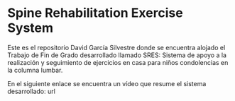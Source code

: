 # Spine Rehabilitation Exercise System

Este es el repositorio David García Silvestre donde se encuentra alojado el Trabajo de Fin de Grado desarrollado llamado SRES: Sistema de apoyo a la realización y seguimiento de ejercicios en casa para niños condolencias en la columna lumbar.

En el siguiente enlace se encuentra un vídeo que resume el sistema desarrollado:
url
